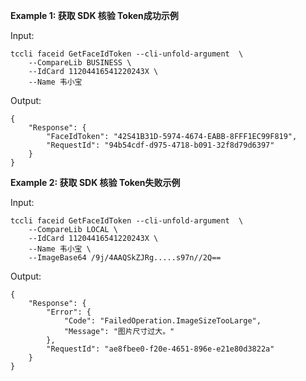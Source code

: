 **Example 1: 获取 SDK 核验 Token成功示例**



Input: 

```
tccli faceid GetFaceIdToken --cli-unfold-argument  \
    --CompareLib BUSINESS \
    --IdCard 11204416541220243X \
    --Name 韦小宝
```

Output: 
```
{
    "Response": {
        "FaceIdToken": "42S41B31D-5974-4674-EABB-8FFF1EC99F819",
        "RequestId": "94b54cdf-d975-4718-b091-32f8d79d6397"
    }
}
```

**Example 2: 获取 SDK 核验 Token失败示例**



Input: 

```
tccli faceid GetFaceIdToken --cli-unfold-argument  \
    --CompareLib LOCAL \
    --IdCard 11204416541220243X \
    --Name 韦小宝 \
    --ImageBase64 /9j/4AAQSkZJRg.....s97n//2Q==
```

Output: 
```
{
    "Response": {
        "Error": {
            "Code": "FailedOperation.ImageSizeTooLarge",
            "Message": "图片尺寸过大。"
        },
        "RequestId": "ae8fbee0-f20e-4651-896e-e21e80d3822a"
    }
}
```

